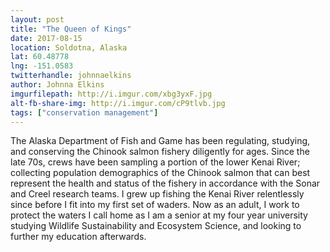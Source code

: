 ```yaml
---
layout: post
title: "The Queen of Kings"
date: 2017-08-15
location: Soldotna, Alaska
lat: 60.48778
lng: -151.0583
twitterhandle: johnnaelkins
author: Johnna Elkins
imgurfilepath: http://i.imgur.com/xbg3yxF.jpg
alt-fb-share-img: http://i.imgur.com/cP9tlvb.jpg
tags: ["conservation management"]
---
```

	
The Alaska Department of Fish and Game has been regulating, studying, and conserving the Chinook salmon fishery diligently for ages. Since the late 70s, crews have been sampling a portion of the lower Kenai River; collecting population demographics of the Chinook salmon that can best represent the health and status of the fishery in accordance with the Sonar and Creel research teams. I grew up fishing the Kenai River relentlessly since before I fit into my first set of waders. Now as an adult, I work to protect the waters I call home as I am a senior at my four year university studying Wildlife Sustainability and Ecosystem Science, and looking to further my education afterwards.  